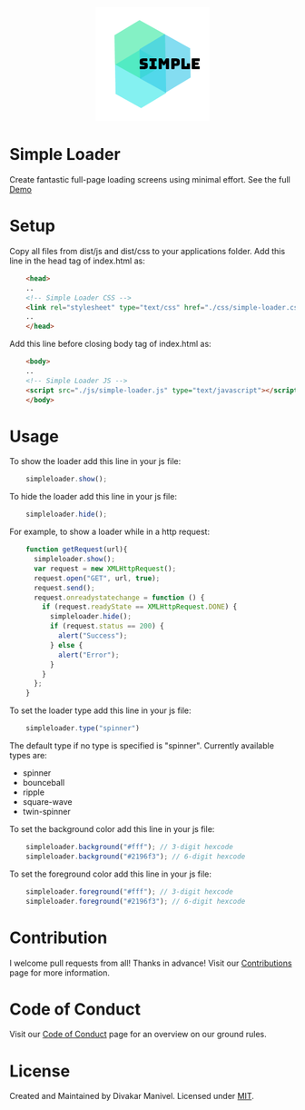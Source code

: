 <p align="center">
<img src="./simple.png" alt="Simple logo"/>
</p>

# Simple Loader

Create fantastic full-page loading screens using minimal effort. See the full [Demo](https://divakarmanivel.github.io/simple-loader/)

# Setup

Copy all files from dist/js and dist/css to your applications folder.
Add this line in the head tag of index.html as:

```html
    <head>
    ..
    <!-- Simple Loader CSS -->
    <link rel="stylesheet" type="text/css" href="./css/simple-loader.css" />
    ..
    </head>
```
Add this line before closing body tag of index.html as:

```html
    <body>
    ..
    <!-- Simple Loader JS -->
    <script src="./js/simple-loader.js" type="text/javascript"></script>
    </body>
```

# Usage

To show the loader add this line in your js file:

```javascript
    simpleloader.show();
```
  
To hide the loader add this line in your js file:

```javascript
    simpleloader.hide();
```
    
For example, to show a loader while in a http request:

```javascript
    function getRequest(url){
      simpleloader.show();
      var request = new XMLHttpRequest();
      request.open("GET", url, true);
      request.send();
      request.onreadystatechange = function () {
        if (request.readyState == XMLHttpRequest.DONE) {
          simpleloader.hide();
          if (request.status == 200) {
            alert("Success");
          } else {
            alert("Error");
          }
        }
      };
    }
```

To set the loader type add this line in your js file:

```javascript
    simpleloader.type("spinner")
```

The default type if no type is specified is "spinner". Currently available types are:
- spinner
- bounceball
- ripple
- square-wave
- twin-spinner

To set the background color add this line in your js file:

```javascript
    simpleloader.background("#fff"); // 3-digit hexcode
    simpleloader.background("#2196f3"); // 6-digit hexcode
```

To set the foreground color add this line in your js file:

```javascript
    simpleloader.foreground("#fff"); // 3-digit hexcode
    simpleloader.foreground("#2196f3"); // 6-digit hexcode
```

# Contribution

I welcome pull requests from all! Thanks in advance! Visit our [Contributions](CONTRIBUTING.md) page for more information.

# Code of Conduct

Visit our [Code of Conduct](CODE_OF_CONDUCT.md) page for an overview on our ground rules.

 # License

Created and Maintained by Divakar Manivel. Licensed under [MIT](LICENSE).
